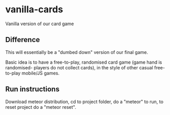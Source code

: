 # vanilla-cards
Vanilla version of our card game

## Difference

This will essentially be a "dumbed down" version of our final game.

Basic idea is to have a free-to-play, randomised card game (game hand is randomised- players do not collect cards), in the style of other casual free-to-play mobile/JS games.

## Run instructions

Download meteor distribution, cd to project folder, do a "meteor" to run, to reset project do a "meteor reset". 